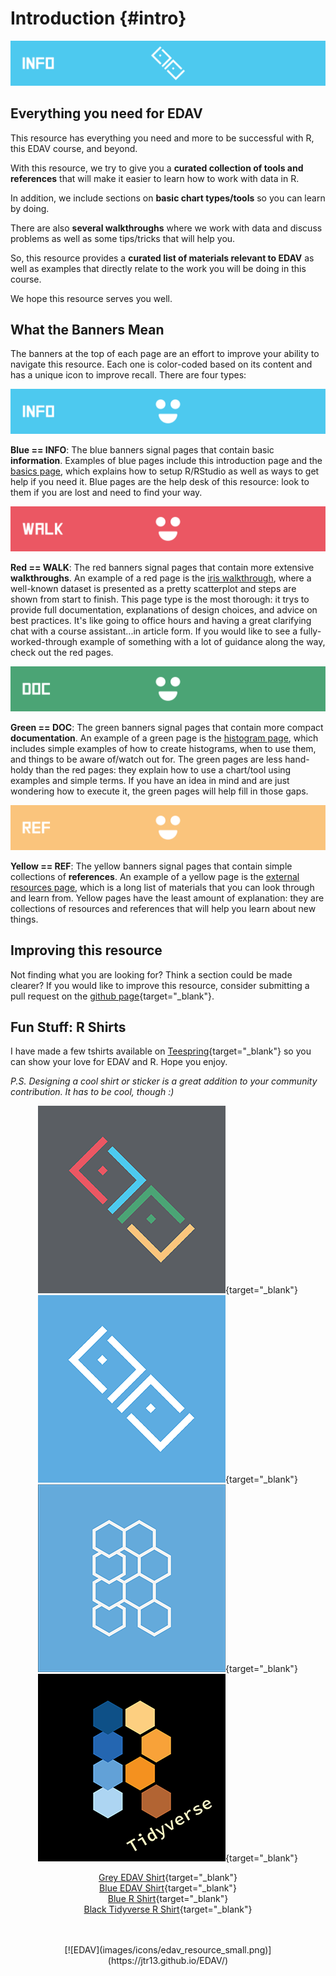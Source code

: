 # Introduction {#intro}

![](images/banners/banner_intro.png)

## Everything you need for EDAV

This resource has everything you need and more to be successful with R, this EDAV course, and beyond.

With this resource, we try to give you a **curated collection of tools and references** that will make it easier to learn how to work with data in R. 

In addition, we include sections on **basic chart types/tools** so you can learn by doing.

There are also **several walkthroughs** where we work with data and discuss problems as well as some tips/tricks that will help you.

So, this resource provides a **curated list of materials relevant to EDAV** as well as examples that directly relate to the work you will be doing in this course.

We hope this resource serves you well.

## What the Banners Mean

The banners at the top of each page are an effort to improve your ability to navigate this resource. Each one is color-coded based on its content and has a unique icon to improve recall. There are four types:

![](images/banners/banner_blue.png)

**Blue == INFO**: The blue banners signal pages that contain basic **information**. Examples of blue pages include this introduction page and the [basics page](basics.html), which explains how to setup R/RStudio as well as ways to get help if you need it. Blue pages are the help desk of this resource: look to them if you are lost and need to find your way.

![](images/banners/banner_red.png)

**Red == WALK**: The red banners signal pages that contain more extensive **walkthroughs**. An example of a red page is the [iris walkthrough](iris.html), where a well-known dataset is presented as a pretty scatterplot and steps are shown from start to finish. This page type is the most thorough: it trys to provide full documentation, explanations of design choices, and advice on best practices. It's like going to office hours and having a great clarifying chat with a course assistant...in article form. If you would like to see a fully-worked-through example of something with a lot of guidance along the way, check out the red pages.

![](images/banners/banner_green.png)

**Green == DOC**: The green banners signal pages that contain more compact **documentation**. An example of a green page is the [histogram page](histogram.html), which includes simple examples of how to create histograms, when to use them, and things to be aware of/watch out for. The green pages are less hand-holdy than the red pages: they explain how to use a chart/tool using examples and simple terms. If you have an idea in mind and are just wondering how to execute it, the green pages will help fill in those gaps.

![](images/banners/banner_yellow.png)

**Yellow == REF**: The yellow banners signal pages that contain simple collections of  **references**. An example of a yellow page is the [external resources page](resources.html), which is a long list of materials that you can look through and learn from. Yellow pages have the least amount of explanation: they are collections of resources and references that will help you learn about new things. 

## Improving this resource

Not finding what you are looking for? Think a section could be made clearer? If you would like to improve this resource, consider submitting a pull request on the [github page](https://github.com/jtr13/EDAV){target="_blank"}.

## Fun Stuff: R Shirts

I have made a few tshirts available on [Teespring](https://teespring.com/stores/edav){target="_blank"} so you can show your love for EDAV and R. Hope you enjoy. 

*P.S. Designing a cool shirt or sticker is a great addition to your community contribution. It has to be cool, though :)*

<center>

[![EDAV Shirt Color](images/grey_edav_shirt.png)](https://teespring.com/edav-color-tee){target="_blank"}
[![EDAV Shirt](images/blue_edav_shirt.png)](https://teespring.com/edav-single){target="_blank"}
[![Blue R Shirt](images/blue-r-shirt.png)](https://teespring.com/r-hex-edav){target="_blank"}
[![Black Tidyverse R Shirt](images/black-tidyverse-r-shirt.png)](https://teespring.com/edav-tidyverse){target="_blank"}

[Grey EDAV Shirt](https://teespring.com/edav-color-tee){target="_blank"}</br>
[Blue EDAV Shirt](https://teespring.com/edav-single){target="_blank"}</br>
[Blue R Shirt](https://teespring.com/r-hex-edav){target="_blank"}</br>
[Black Tidyverse R Shirt](https://teespring.com/edav-tidyverse){target="_blank"}</br>
</center>


<!-- Footer -->
<center>
</br></br>
[![EDAV](images/icons/edav_resource_small.png)](https://jtr13.github.io/EDAV/)
</br></br>
</center>
